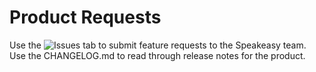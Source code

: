 # Product Requests
Use the ![Issues tab](https://github.com/speakeasy-api/product-requests/issues) to submit feature requests to the Speakeasy team.
Use the CHANGELOG.md to read through release notes for the product.
